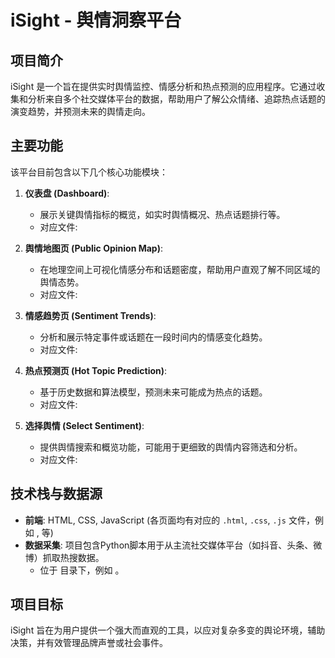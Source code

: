 # iSight - 舆情洞察平台

## 项目简介

iSight 是一个旨在提供实时舆情监控、情感分析和热点预测的应用程序。它通过收集和分析来自多个社交媒体平台的数据，帮助用户了解公众情绪、追踪热点话题的演变趋势，并预测未来的舆情走向。

## 主要功能

该平台目前包含以下几个核心功能模块：

1.  **仪表盘 (Dashboard)**:
    *   展示关键舆情指标的概览，如实时舆情概况、热点话题排行等。
    *   对应文件: <mcfile name="index.html" path="d:\赛事\2025年\第五届长三角青少年人工智能奥林匹克挑战赛\“少年开发者”项目（5.31截止）\Code\web\index.html"></mcfile>

2.  **舆情地图页 (Public Opinion Map)**:
    *   在地理空间上可视化情感分布和话题密度，帮助用户直观了解不同区域的舆情态势。
    *   对应文件: <mcfile name="map.html" path="d:\赛事\2025年\第五届长三角青少年人工智能奥林匹克挑战赛\“少年开发者”项目（5.31截止）\Code\web\map.html"></mcfile>

3.  **情感趋势页 (Sentiment Trends)**:
    *   分析和展示特定事件或话题在一段时间内的情感变化趋势。
    *   对应文件: <mcfile name="trends.html" path="d:\赛事\2025年\第五届长三角青少年人工智能奥林匹克挑战赛\“少年开发者”项目（5.31截止）\Code\web\trends.html"></mcfile>

4.  **热点预测页 (Hot Topic Prediction)**:
    *   基于历史数据和算法模型，预测未来可能成为热点的话题。
    *   对应文件: <mcfile name="hot_topics.html" path="d:\赛事\2025年\第五届长三角青少年人工智能奥林匹克挑战赛\“少年开发者”项目（5.31截止）\Code\web\hot_topics.html"></mcfile>

5.  **选择舆情 (Select Sentiment)**:
    *   提供舆情搜索和概览功能，可能用于更细致的舆情内容筛选和分析。
    *   对应文件: <mcfile name="select_sentiment.html" path="d:\赛事\2025年\第五届长三角青少年人工智能奥林匹克挑战赛\“少年开发者”项目（5.31截止）\Code\web\select_sentiment.html"></mcfile>

## 技术栈与数据源

*   **前端**: HTML, CSS, JavaScript (各页面均有对应的 `.html`, `.css`, `.js` 文件，例如 <mcfile name="style.css" path="d:\赛事\2025年\第五届长三角青少年人工智能奥林匹克挑战赛\“少年开发者”项目（5.31截止）\Code\web\style.css"></mcfile>, <mcfile name="script.js" path="d:\赛事\2025年\第五届长三角青少年人工智能奥林匹克挑战赛\“少年开发者”项目（5.31截止）\Code\web\script.js"></mcfile> 等)
*   **数据采集**: 项目包含Python脚本用于从主流社交媒体平台（如抖音、头条、微博）抓取热搜数据。
    *   位于 <mcfolder name="test" path="d:\赛事\2025年\第五届长三角青少年人工智能奥林匹克挑战赛\“少年开发者”项目（5.31截止）\Code\test"></mcfolder> 目录下，例如 <mcfile name="weibo_hot_search_scraper.py" path="d:\赛事\2025年\第五届长三角青少年人工智能奥林匹克挑战赛\“少年开发者”项目（5.31截止）\Code\test\weibo_hot_search_scraper.py"></mcfile>。

## 项目目标

iSight 旨在为用户提供一个强大而直观的工具，以应对复杂多变的舆论环境，辅助决策，并有效管理品牌声誉或社会事件。
